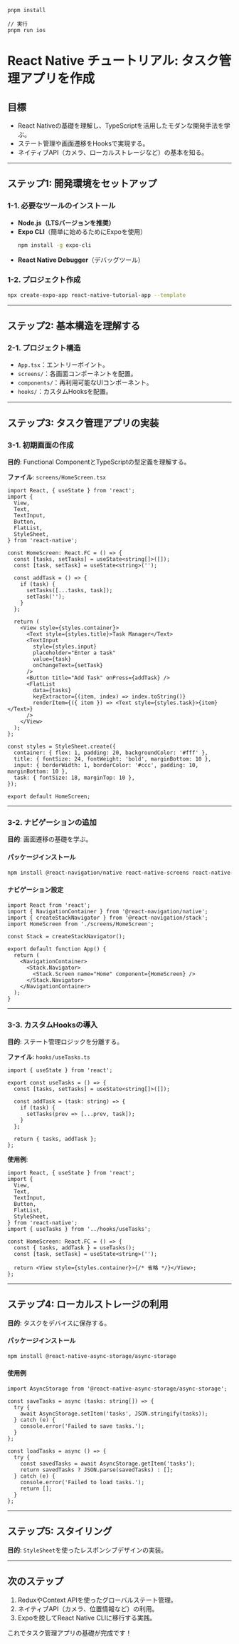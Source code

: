 ```
pnpm install

// 実行
pnpm run ios
```

# React Native チュートリアル: タスク管理アプリを作成

## **目標**

- React Nativeの基礎を理解し、TypeScriptを活用したモダンな開発手法を学ぶ。
- ステート管理や画面遷移をHooksで実現する。
- ネイティブAPI（カメラ、ローカルストレージなど）の基本を知る。

---

## **ステップ1: 開発環境をセットアップ**

### **1-1. 必要なツールのインストール**

- **Node.js（LTSバージョンを推奨）**
- **Expo CLI**（簡単に始めるためにExpoを使用）
  ```bash
  npm install -g expo-cli
  ```
- **React Native Debugger**（デバッグツール）

### **1-2. プロジェクト作成**

```bash
npx create-expo-app react-native-tutorial-app --template
```

---

## **ステップ2: 基本構造を理解する**

### **2-1. プロジェクト構造**

- `App.tsx`：エントリーポイント。
- `screens/`：各画面コンポーネントを配置。
- `components/`：再利用可能なUIコンポーネント。
- `hooks/`：カスタムHooksを配置。

---

## **ステップ3: タスク管理アプリの実装**

### **3-1. 初期画面の作成**

**目的**: Functional ComponentとTypeScriptの型定義を理解する。

**ファイル**: `screens/HomeScreen.tsx`

```tsx
import React, { useState } from 'react';
import {
  View,
  Text,
  TextInput,
  Button,
  FlatList,
  StyleSheet,
} from 'react-native';

const HomeScreen: React.FC = () => {
  const [tasks, setTasks] = useState<string[]>([]);
  const [task, setTask] = useState<string>('');

  const addTask = () => {
    if (task) {
      setTasks([...tasks, task]);
      setTask('');
    }
  };

  return (
    <View style={styles.container}>
      <Text style={styles.title}>Task Manager</Text>
      <TextInput
        style={styles.input}
        placeholder="Enter a task"
        value={task}
        onChangeText={setTask}
      />
      <Button title="Add Task" onPress={addTask} />
      <FlatList
        data={tasks}
        keyExtractor={(item, index) => index.toString()}
        renderItem={({ item }) => <Text style={styles.task}>{item}</Text>}
      />
    </View>
  );
};

const styles = StyleSheet.create({
  container: { flex: 1, padding: 20, backgroundColor: '#fff' },
  title: { fontSize: 24, fontWeight: 'bold', marginBottom: 10 },
  input: { borderWidth: 1, borderColor: '#ccc', padding: 10, marginBottom: 10 },
  task: { fontSize: 18, marginTop: 10 },
});

export default HomeScreen;
```

---

### **3-2. ナビゲーションの追加**

**目的**: 画面遷移の基礎を学ぶ。

#### **パッケージインストール**

```bash
npm install @react-navigation/native react-native-screens react-native-safe-area-context react-native-gesture-handler react-native-reanimated react-native-vector-icons
```

#### **ナビゲーション設定**

```tsx
import React from 'react';
import { NavigationContainer } from '@react-navigation/native';
import { createStackNavigator } from '@react-navigation/stack';
import HomeScreen from './screens/HomeScreen';

const Stack = createStackNavigator();

export default function App() {
  return (
    <NavigationContainer>
      <Stack.Navigator>
        <Stack.Screen name="Home" component={HomeScreen} />
      </Stack.Navigator>
    </NavigationContainer>
  );
}
```

---

### **3-3. カスタムHooksの導入**

**目的**: ステート管理ロジックを分離する。

**ファイル**: `hooks/useTasks.ts`

```tsx
import { useState } from 'react';

export const useTasks = () => {
  const [tasks, setTasks] = useState<string[]>([]);

  const addTask = (task: string) => {
    if (task) {
      setTasks(prev => [...prev, task]);
    }
  };

  return { tasks, addTask };
};
```

**使用例**:

```tsx
import React, { useState } from 'react';
import {
  View,
  Text,
  TextInput,
  Button,
  FlatList,
  StyleSheet,
} from 'react-native';
import { useTasks } from '../hooks/useTasks';

const HomeScreen: React.FC = () => {
  const { tasks, addTask } = useTasks();
  const [task, setTask] = useState<string>('');

  return <View style={styles.container}>{/* 省略 */}</View>;
};
```

---

## **ステップ4: ローカルストレージの利用**

**目的**: タスクをデバイスに保存する。

#### **パッケージインストール**

```bash
npm install @react-native-async-storage/async-storage
```

#### **使用例**

```tsx
import AsyncStorage from '@react-native-async-storage/async-storage';

const saveTasks = async (tasks: string[]) => {
  try {
    await AsyncStorage.setItem('tasks', JSON.stringify(tasks));
  } catch (e) {
    console.error('Failed to save tasks.');
  }
};

const loadTasks = async () => {
  try {
    const savedTasks = await AsyncStorage.getItem('tasks');
    return savedTasks ? JSON.parse(savedTasks) : [];
  } catch (e) {
    console.error('Failed to load tasks.');
    return [];
  }
};
```

---

## **ステップ5: スタイリング**

**目的**: `StyleSheet`を使ったレスポンシブデザインの実装。

---

## **次のステップ**

1. ReduxやContext APIを使ったグローバルステート管理。
2. ネイティブAPI（カメラ、位置情報など）の利用。
3. Expoを脱してReact Native CLIに移行する実践。

これでタスク管理アプリの基礎が完成です！
